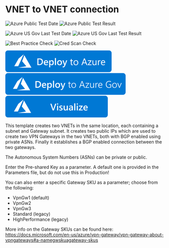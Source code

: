# VNET to VNET connection

![Azure Public Test Date](https://azurequickstartsservice.blob.core.windows.net/badges/quickstarts/microsoft.network/vnet-to-vnet-bgp/PublicLastTestDate.svg)
![Azure Public Test Result](https://azurequickstartsservice.blob.core.windows.net/badges/quickstarts/microsoft.network/vnet-to-vnet-bgp/PublicDeployment.svg)

![Azure US Gov Last Test Date](https://azurequickstartsservice.blob.core.windows.net/badges/quickstarts/microsoft.network/vnet-to-vnet-bgp/FairfaxLastTestDate.svg)
![Azure US Gov Last Test Result](https://azurequickstartsservice.blob.core.windows.net/badges/quickstarts/microsoft.network/vnet-to-vnet-bgp/FairfaxDeployment.svg)

![Best Practice Check](https://azurequickstartsservice.blob.core.windows.net/badges/quickstarts/microsoft.network/vnet-to-vnet-bgp/BestPracticeResult.svg)
![Cred Scan Check](https://azurequickstartsservice.blob.core.windows.net/badges/quickstarts/microsoft.network/vnet-to-vnet-bgp/CredScanResult.svg)

[![Deploy To Azure](https://raw.githubusercontent.com/Azure/azure-quickstart-templates/master/1-CONTRIBUTION-GUIDE/images/deploytoazure.svg?sanitize=true)](https://portal.azure.com/#create/Microsoft.Template/uri/https%3A%2F%2Fraw.githubusercontent.com%2FAzure%2Fazure-quickstart-templates%2Fmaster%2Fquickstarts%2Fmicrosoft.network%2Fvnet-to-vnet-bgp%2Fazuredeploy.json)
[![Deploy To Azure US Gov](https://raw.githubusercontent.com/Azure/azure-quickstart-templates/master/1-CONTRIBUTION-GUIDE/images/deploytoazuregov.svg?sanitize=true)](https://portal.azure.us/#create/Microsoft.Template/uri/https%3A%2F%2Fraw.githubusercontent.com%2FAzure%2Fazure-quickstart-templates%2Fmaster%2Fquickstarts%2Fmicrosoft.network%2Fvnet-to-vnet-bgp%2Fazuredeploy.json)
[![Visualize](https://raw.githubusercontent.com/Azure/azure-quickstart-templates/master/1-CONTRIBUTION-GUIDE/images/visualizebutton.svg?sanitize=true)](http://armviz.io/#/?load=https%3A%2F%2Fraw.githubusercontent.com%2FAzure%2Fazure-quickstart-templates%2Fmaster%2Fquickstarts%2Fmicrosoft.network%2Fvnet-to-vnet-bgp%2Fazuredeploy.json)

This template creates two VNETs in the same location, each containing a subnet and Gateway subnet. It creates two public IPs which are used to create two VPN Gateways in the two VNETs, both with BGP enabled using private ASNs. Finally it establishes a BGP enabled connection between the two gateways.

The Autonomous System Numbers (ASNs) can be private or public.

Enter the Pre-shared Key as a parameter. A default one is provided in the Parameters file, but do not use this in Production!

You can also enter a specific Gateway SKU as a parameter; choose from the following:
* VpnGw1 (default)
* VpnGw2
* VpnGw3
* Standard (legacy)
* HighPerformance (legacy)

More info on the Gateway SKUs can be found here: https://docs.microsoft.com/en-us/azure/vpn-gateway/vpn-gateway-about-vpngateways#a-namegwskuagateway-skus


